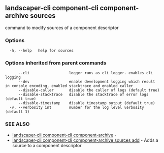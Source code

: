 ## landscaper-cli component-cli component-archive sources

command to modify sources of a component descriptor

### Options

```
  -h, --help   help for sources
```

### Options inherited from parent commands

```
      --cli                  logger runs as cli logger. enables cli logging
      --dev                  enable development logging which result in console encoding, enabled stacktrace and enabled caller
      --disable-caller       disable the caller of logs (default true)
      --disable-stacktrace   disable the stacktrace of error logs (default true)
      --disable-timestamp    disable timestamp output (default true)
  -v, --verbosity int        number for the log level verbosity (default 1)
```

### SEE ALSO

* [landscaper-cli component-cli component-archive](landscaper-cli_component-cli_component-archive.md)	 - 
* [landscaper-cli component-cli component-archive sources add](landscaper-cli_component-cli_component-archive_sources_add.md)	 - Adds a source to a component descriptor

